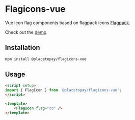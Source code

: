 # Flagicons-vue
Vue icon flag components based on flagpack icons [Flagpack](https://flagpack.xyz/).

Check out the [demo](https://placetopay-org.github.io/flagicons-vue/).

## Installation
```bash
npm install @placetopay/flagicons-vue
```

## Usage
```html
<script setup>
import { FlagIcon } from '@placetopay/flagicons-vue';
</script>

<template>
    <FlagIcon flag="co" />
</template>
```

